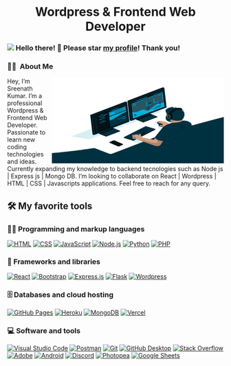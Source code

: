 <h1 align="center" >Wordpress & Frontend Web Developer</h1>

### <img src="https://media.giphy.com/media/hvRJCLFzcasrR4ia7z/giphy.gif" width="28">&nbsp;Hello there! 🙏 Please star <a href="https://github.com/v08nike/v08nike">my profile</a>! Thank you!


### 🐱‍💻 &nbsp;About Me

  <img align="right" alt="GIF" src="https://github.com/v08nike/v08nike/blob/main/code.gif?raw=true" width="400" height="200" />

Hey, I’m Sreenath Kumar. I’m a professional Wordpress & Frontend Web Developer. Passionate to learn new coding technologies and ideas. Currently expanding my knowledge to backend tecnologies such as Node js | Express js | Mongo DB. I’m looking to collaborate on React | Wordpress | HTML | CSS | Javascripts applications. Feel free to reach for any query.

## 🛠️ My favorite tools

### 👨‍💻 Programming and markup languages

<p>
  <a href="https://github.com/search?q=user%3ADenverCoder1+language%3Ahtml"><img alt="HTML" src="https://img.shields.io/badge/HTML-E34F26.svg?logo=html5&logoColor=white"></a>
    <a href="https://github.com/search?q=user%3ADenverCoder1+language%3Acss"><img alt="CSS" src="https://img.shields.io/badge/CSS-1572B6.svg?logo=css3&logoColor=white"></a>
    <a href="https://github.com/search?q=user%3ADenverCoder1+language%3Ajavascript"><img alt="JavaScript" src="https://img.shields.io/badge/JavaScript-F7DF1E.svg?logo=javascript&logoColor=black"></a>
    <a href="https://github.com/search?q=user%3ADenverCoder1+language%3Ajavascript"><img alt="Node.js" src="https://img.shields.io/badge/Node.js-43853D.svg?logo=node.js&logoColor=white"></a>
  <a href="https://github.com/search?q=user%3ADenverCoder1+language%3Apython"><img alt="Python" src="https://img.shields.io/badge/Python-14354C.svg?logo=python&logoColor=white"></a>
    <a href="https://github.com/search?q=user%3ADenverCoder1+language%3Aphp"><img alt="PHP" src="https://img.shields.io/badge/PHP-777BB4.svg?logo=php&logoColor=white"></a>  
</p>

### 🧰 Frameworks and libraries

<p>
    <a href="#"><img alt="React" src="https://img.shields.io/badge/React-20232a.svg?logo=react&logoColor=%2361DAFB"></a>
    <a href="#"><img alt="Bootstrap" src="https://img.shields.io/badge/Bootstrap-7952B3.svg?logo=bootstrap&logoColor=white"></a>
    <a href="#"><img alt="Express.js" src="https://img.shields.io/badge/Express.js-404d59.svg?logo=express&logoColor=white"></a>
    <a href="#"><img alt="Flask" src="https://img.shields.io/badge/Flask-000000.svg?logo=flask&logoColor=white"></a>
    <a href="#"><img alt="Wordpress" src="https://img.shields.io/badge/Wordpress-21759B?logo=wordpress&logoColor=white"></a>
</p>

### 🗄️ Databases and cloud hosting

<p>
    <a href="#"><img alt="GitHub Pages" src="https://img.shields.io/badge/GitHub%20Pages-327FC7.svg?logo=github&logoColor=white"></a>
    <a href="#"><img alt="Heroku" src="https://img.shields.io/badge/Heroku-430098.svg?logo=heroku&logoColor=white"></a>
    <a href="#"><img alt="MongoDB" src ="https://img.shields.io/badge/MongoDB-4ea94b.svg?logo=mongodb&logoColor=white"></a>
    <a href="#"><img alt="Vercel" src="https://img.shields.io/badge/Vercel-000000.svg?logo=vercel&logoColor=white"></a>
</p>

### 💻 Software and tools

<p>
   <a href="#"><img alt="Visual Studio Code" src="https://img.shields.io/badge/Visual%20Studio%20Code-0078d7.svg?logo=visual-studio-code&logoColor=white"></a>
   <a href="#"><img alt="Postman" src="https://img.shields.io/badge/Postman-FF6C37?logo=postman&logoColor=white"></a>
   <a href="#"><img alt="Git" src="https://img.shields.io/badge/Git-F05033.svg?logo=git&logoColor=white"></a>
   <a href="#"><img alt="GitHub Desktop" src="https://img.shields.io/badge/GitHub%20Desktop-8034A9.svg?logo=github&logoColor=white"></a>
   <a href="#"><img alt="Stack Overflow" src="https://img.shields.io/badge/-Stack%20Overflow-FE7A16?logo=stack-overflow&logoColor=white"></a>
   <a href="#"><img alt="Adobe" src="https://img.shields.io/badge/Adobe-FF0000.svg?logo=adobe&logoColor=white"></a>
   <a href="#"><img alt="Android" src="https://img.shields.io/badge/Android-3DDC84?logo=android&logoColor=white"></a>
   <a href="#"><img alt="Discord" src="https://img.shields.io/badge/-Discord-5865F2.svg?logo=discord&logoColor=white"></a>
   <a href="#"><img alt="Photopea" src="https://img.shields.io/badge/Photopea-18A497?logo=photopea&logoColor=white"></a>
   <a href="#"><img alt="Google Sheets" src="https://img.shields.io/badge/Sheets-34A853.svg?logo=google%20sheets&logoColor=white"></a>
   
</p>
